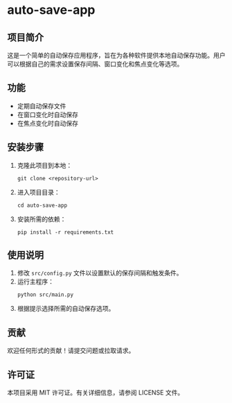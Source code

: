 # auto-save-app

## 项目简介
这是一个简单的自动保存应用程序，旨在为各种软件提供本地自动保存功能。用户可以根据自己的需求设置保存间隔、窗口变化和焦点变化等选项。

## 功能
- 定期自动保存文件
- 在窗口变化时自动保存
- 在焦点变化时自动保存

## 安装步骤
1. 克隆此项目到本地：
   ```
   git clone <repository-url>
   ```
2. 进入项目目录：
   ```
   cd auto-save-app
   ```
3. 安装所需的依赖：
   ```
   pip install -r requirements.txt
   ```

## 使用说明
1. 修改 `src/config.py` 文件以设置默认的保存间隔和触发条件。
2. 运行主程序：
   ```
   python src/main.py
   ```
3. 根据提示选择所需的自动保存选项。

## 贡献
欢迎任何形式的贡献！请提交问题或拉取请求。

## 许可证
本项目采用 MIT 许可证。有关详细信息，请参阅 LICENSE 文件。